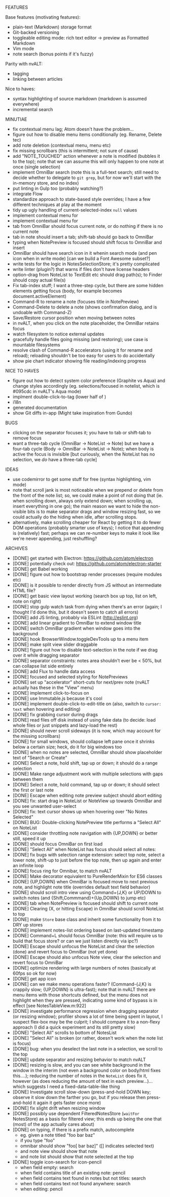 FEATURES

Base features (motivating features):

- plain-text (Markdown) storage format
- Git-backed versioning
- toggleable editing mode: rich text editor -> preview as Formatted Markdown
- Vim mode
- note search (bonus points if it's fuzzy)

Parity with nvALT:

- tagging
- linking between articles

Nice to haves:

- syntax highlighting of source markdown (markdown is assumed everywhere)
- incremental search

MINUTIAE

- fix contextual menu lag; Atom doesn't have the problem...
- figure out how to disable menu items conditionally (eg. Rename, Delete tec)
- add note deletion (contextual menu, menu etc)
- fix missing scrollbars (this is intermittent; not sure of cause)
- add "NOTE_TOUCHED" action whenever a note is modified (bubbles it to the top); note that we can assume this will only happen to one note at once (single selection)
- implement OmniBar search (note this is a full-text search; still need to decide whether to delegate to `git grep`, but for now we'll start with the in-memory store, and no index)
- put linting in Gulp too (probably watching?)
- integrate Flow
- standardize approach to state-based style overrides; I have a few different techniques at play at the moment
- tidy up ugly handling of current-selected-index `null` values
- implement contextual menu for <NoteView>
- implement contextual menu for <NotePreview>
- tab from OmniBar should focus current note, or do nothing if there is no current note
- tab in note should insert a tab; shift-tab should go back to OmniBar
- typing when NotePreview is focused should shift focus to OmniBar and insert
- OmniBar should have search icon in it whenin search mode (and pen icon when in write mode) [can we build a Font Awesome subset?]
- write tests for the logic in NotesSelectionStore; it's pretty complicated
- write linter (plugin?) that warns if files don't have license headers
- option-drag from NoteList to TextEdit etc should drag path(s); to Finder should copy actual file(s)
- Fix tab-index stuff; I want a three-step cycle, but there are some hidden elements getting focus (body, for example becomes document.activeElement)
- Command-R to rename a note (focuses title in NotePreview)
- Command-Delete to delete a note (shows confirmation dialog, and is undoable with Command-Z)
- Save/Restore cursor position when moving between notes
- in nvALT, when you click on the note placeholder, the OmniBar retains focus
- watch filesystem to notice external updates
- gracefully handle files going missing (and restoring); use case is mountable filesystems
- resolve clash of Command-R accelerators (using it for rename and reload); reloading shouldn't be too easy for users to do accidentally
- show pie chart indicator showing file reading/indexing progress

NICE TO HAVES

- figure out how to detect system color preference (Graphite vs Aqua) and change styles accordingly (eg. selections/focused in notelist, which is #095cdc in nvALT's Aqua mode)
- implment double-click-to-tag (lower half of <NotePreview>)
- i18n
- generated documentation
- show Git diffs in-app (Might take inspiration from Gundo)

BUGS

- clicking on the separator focuses it; you have to tab or shift-tab to remove focus
- want a three-tab cycle (OmniBar -> NoteList -> Note) but we have a four-tab cycle (Body -> OmniBar -> NoteList -> Note); when body is active the focus is invisible [but curiously, when the NoteList has no selection, we _do_ have a three-tab cycle]

IDEAS

- use codemirror to get some stuff for free (syntax highlighting, vim mode)
- note that scroll jank is most noticeable when we prepend or delete from the front of the note list; so, we could make a point of not doing that (ie. when scrolling down, always only extend down; when scrolling up, insert everything in one go); the main reason we want to hide the non-visible bits is to make separator drags and window resizing fast, so we could actually do the hiding when idle, after scrolling stops.
- alternatively, make scrolling cheaper for React by getting it to do fewer DOM operations (probably smarter use of keys); I notice that appending is (relatively) fast; perhaps we can re-number keys to make it look like we're never appending, just reshuffling?

ARCHIVES

- [DONE] get started with Electron: https://github.com/atom/electron
- [DONE] potentially check out: https://github.com/atom/electron-starter
- [DONE] get Babel working
- [DONE] figure out how to bootstrap render processes (require modules etc)
- [DONE] is it possible to render directly from JS without an intermediate HTML file?
- [DONE] get basic view layout working (search box up top, list on left, note on right)
- [DONE] stop gulp watch task from dying when there's an error (again; I thought I'd done this, but it doesn't seem to catch all errors)
- [DONE] add JS linting, probably via ESLint (http://eslint.org)
- [DONE] add linear gradient to OmniBar to extend window title
- [DONE] switch OmniBar gradient when window goes into the background
- [DONE] hook BrowserWindow.toggleDevTools up to a menu item
- [DONE] make split view slider draggable
- [DONE] figure out how to disable text-selection in the note if we drag over it while dragging separator
- [DONE] separator constraints: notes area shouldn't ever be < 50%, but can collapse list side entirely
- [DONE] add Flux to handle data access
- [DONE] focused and selected styling for NotePreviews
- [DONE] set up "accelerator" short-cuts for next/prev note (nvALT actually has these in the "View" menu)
- [DONE] implement click-to-focus on <NotePreview>
- [DONE] use Immutable.js because it's cool
- [DONE] implement double-click-to-edit-title on <NotePreview> (also, switch to `cursor: text` when hovering and editing)
- [DONE] fix grabbing cursor during <Separator> drags
- [DONE] read files off disk instead of using fake data (to decide: load whole files or just snippets and lazy-load the rest)
- [DONE] <NoteView> should never scroll sideways (it is now, which may account for the missing scrollbars)
- [DONE] for small windows, should collapse left pane once it shrinks below a certain size; heck, do it for big windows too
- [DONE] when no notes are selected, OmniBar should show placeholder text of "Search or Create"
- [DONE] Select a note, hold shift, tap up or down; it should do a range selection
- [DONE] Make range adjustment work with multiple selections with gaps between them
- [DONE] Select a note, hold command, tap up or down; it should select the first or last note
- [DONE] Escape when editing note preview subject should abort editing
- [DONE] fix: start drag in NoteList or NoteView up towards OmniBar and you see unwanted user-select
- [DONE] fix: text cursor shows up when hovering over "No Notes Selected"
- [DONE] BUG: Double-clicking NotePreview title performs a "Select All" on NoteList
- [DONE] consider throttling note navigation with {UP,DOWN} or better still, speed it up
- [DONE] should focus OmniBar on first load
- [DONE] "Select All" when NoteList has focus should select all notes:
- [DONE] fix bugs with selection range extension: select top note, select a lower note, shift-up to just before the top note, then up again and enter an infinite loop
- [DONE] focus ring for Omnibar, to match nvALT
- [DONE] Make decorator equivalent to PureRenderMixin for ES6 classes
- [DONE] {UP,DOWN} when OmniBar is focused move to next previous note, and highlight note title (overrides default text field behavior)
- [DONE] <NoteList> should scroll <NotePreview> intro view using Command+{J,K} or UP/DOWN to switch notes (and {Shift,Commmand}+{Up,DOWN} to jump etc)
- [DONE] tab when NotePreview is focused should shift to current note
- [DONE] Clearing (X, or hitting Escape) in OmniBar should scroll NoteList to top
- [DONE] make `Store` base class and inherit some functionality from it to DRY up stores
- [DONE] implement notes-list ordering based on last-updated timestamp
- [DONE] Command+L should focus OmniBar (note: this will require us to build that focus store? or can we just listen directly via ipc?)
- [DONE] Escape should unfocus the NoteList and clear the selection (done) and revert focus to OmniBar (not yet done)
- [DONE] Escape should also unfocus Note view, clear the selection and revert focus to OmniBar
- [DONE] optimize rendering with large numbers of notes (basically at 60fps so ok for now)
- [DONE] get app icon
- [DONE] can we make menu operations faster? (Command-{J,K} is crappily slow; {UP,DOWN} is ultra-fast); note that in nvALT there are menu items with those shortcuts defined, but the menu does not highlight when they are pressed, indicating some kind of bypass is in effect [see NotesTableView.m:922]
- [DONE] investigate performance regression when dragging separator (or resizing window); profiler shows a lot of time being spent in layout, I suspect flex-box may be the culprit; I should compare it to a non-flexy approach (I did a quick experiment and its still pretty slow)
- [DONE] "Select All" scrolls to bottom of NotesList
- [DONE] "Select All" is broken (or rather, doesn't work when the note list is focus)
- [DONE] bug: when you deselect the last note in a selection, we scroll to the top
- [DONE] update separator and resizing behavior to match nvALT
- [DONE] resizing is slow, and you can see white background in the window in the interim (not even a background color on body/html fixes this....); reducing the number of notes in the `NoteList` does fix it, however (as does reducing the amount of text in each preview...)... which suggests I need a fixed-data-table-like thing
- [DONE] Investigate scroll slow-down (press-and-hold DOWN key; observe it slow down the farther you go, but if you release then press-and-hold it again it gets faster once more)
- [DONE] fix slight <Separator> drift when resizing window
- [DONE] possibly use dependent FilteredNotesStore (`waitFor` NotesStore) as a basis for filtered view; this ends up being the one that (most) of the app actually cares about)
- [DONE] on typing, if there is a prefix match, autocomplete
  - eg. given a note titled "foo bar baz"
  - if you type "foo"
  - omnibar should show "foo[ bar baz]" ([] indicates selected text)
  - and note view should show that note
  - and note list should show that note selected at the top
- [DONE] toggle icon-search for icon-pencil
  - when field empty: search
  - when field contains title of an existing note: pencil
  - when field contains text found in notes but not titles: search
  - when field contains text not found anywhere: search
  - when editing: pencil
